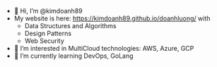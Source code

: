 
<!---
kimdoanh89/kimdoanh89 is a ✨ special ✨ repository because its `README.md` (this file) appears on your GitHub profile.
You can click the Preview link to take a look at your changes.


<a href="https://github-readme-stats.vercel.app/api?username=kimdoanh89" target="_blank">
    <img src="https://github-readme-stats.vercel.app/api?username=kimdoanh89&show_icons=true&locale=en" alt="kimdoanh89">
</a>
--->



- 👋 Hi, I’m @kimdoanh89
- My website is here: https://kimdoanh89.github.io/doanhluong/ with
  - Data Structures and Algorithms
  - Design Patterns
  - Web Security
- 👀 I’m interested in MultiCloud technologies: AWS, Azure, GCP
- 🌱 I’m currently learning DevOps, GoLang
